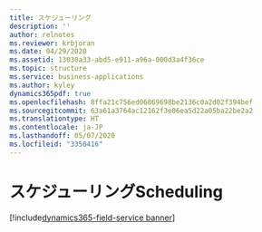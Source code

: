 ```yaml
---
title: スケジューリング
description: ''
author: relnotes
ms.reviewer: krbjoran
ms.date: 04/29/2020
ms.assetid: 13030a33-abd5-e911-a96a-000d3a4f36ce
ms.topic: structure
ms.service: business-applications
ms.author: kyley
dynamics365pdf: true
ms.openlocfilehash: 8ffa21c756ed06869698be2136c0a2d02f394bef
ms.sourcegitcommit: 63a61a3764ac12162f3e06ea5d22a05ba22be2a2
ms.translationtype: HT
ms.contentlocale: ja-JP
ms.lasthandoff: 05/07/2020
ms.locfileid: "3350416"
---
```

# <a name="scheduling"></a><span data-ttu-id="77473-102">スケジューリング</span><span class="sxs-lookup"><span data-stu-id="77473-102">Scheduling</span></span>

[!include[dynamics365-field-service banner](../includes/dynamics365-field-service.md)]

<!--structure start-->

<!--structure end-->



